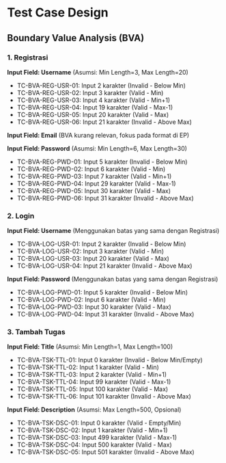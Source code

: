 # Test Case Design

## Boundary Value Analysis (BVA)

### 1. Registrasi

**Input Field: Username** (Asumsi: Min Length=3, Max Length=20)
- TC-BVA-REG-USR-01: Input 2 karakter (Invalid - Below Min)
- TC-BVA-REG-USR-02: Input 3 karakter (Valid - Min)
- TC-BVA-REG-USR-03: Input 4 karakter (Valid - Min+1)
- TC-BVA-REG-USR-04: Input 19 karakter (Valid - Max-1)
- TC-BVA-REG-USR-05: Input 20 karakter (Valid - Max)
- TC-BVA-REG-USR-06: Input 21 karakter (Invalid - Above Max)

**Input Field: Email** (BVA kurang relevan, fokus pada format di EP)

**Input Field: Password** (Asumsi: Min Length=6, Max Length=30)
- TC-BVA-REG-PWD-01: Input 5 karakter (Invalid - Below Min)
- TC-BVA-REG-PWD-02: Input 6 karakter (Valid - Min)
- TC-BVA-REG-PWD-03: Input 7 karakter (Valid - Min+1)
- TC-BVA-REG-PWD-04: Input 29 karakter (Valid - Max-1)
- TC-BVA-REG-PWD-05: Input 30 karakter (Valid - Max)
- TC-BVA-REG-PWD-06: Input 31 karakter (Invalid - Above Max)

### 2. Login

**Input Field: Username** (Menggunakan batas yang sama dengan Registrasi)
- TC-BVA-LOG-USR-01: Input 2 karakter (Invalid - Below Min)
- TC-BVA-LOG-USR-02: Input 3 karakter (Valid - Min)
- TC-BVA-LOG-USR-03: Input 20 karakter (Valid - Max)
- TC-BVA-LOG-USR-04: Input 21 karakter (Invalid - Above Max)

**Input Field: Password** (Menggunakan batas yang sama dengan Registrasi)
- TC-BVA-LOG-PWD-01: Input 5 karakter (Invalid - Below Min)
- TC-BVA-LOG-PWD-02: Input 6 karakter (Valid - Min)
- TC-BVA-LOG-PWD-03: Input 30 karakter (Valid - Max)
- TC-BVA-LOG-PWD-04: Input 31 karakter (Invalid - Above Max)

### 3. Tambah Tugas

**Input Field: Title** (Asumsi: Min Length=1, Max Length=100)
- TC-BVA-TSK-TTL-01: Input 0 karakter (Invalid - Below Min/Empty)
- TC-BVA-TSK-TTL-02: Input 1 karakter (Valid - Min)
- TC-BVA-TSK-TTL-03: Input 2 karakter (Valid - Min+1)
- TC-BVA-TSK-TTL-04: Input 99 karakter (Valid - Max-1)
- TC-BVA-TSK-TTL-05: Input 100 karakter (Valid - Max)
- TC-BVA-TSK-TTL-06: Input 101 karakter (Invalid - Above Max)

**Input Field: Description** (Asumsi: Max Length=500, Opsional)
- TC-BVA-TSK-DSC-01: Input 0 karakter (Valid - Empty/Min)
- TC-BVA-TSK-DSC-02: Input 1 karakter (Valid - Min+1)
- TC-BVA-TSK-DSC-03: Input 499 karakter (Valid - Max-1)
- TC-BVA-TSK-DSC-04: Input 500 karakter (Valid - Max)
- TC-BVA-TSK-DSC-05: Input 501 karakter (Invalid - Above Max)


